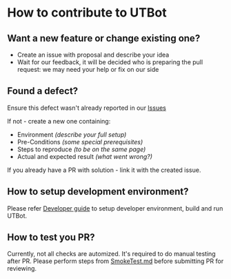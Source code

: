 # How to contribute to UTBot

## Want a new feature or change existing one?
* Create an issue with proposal and describe your idea 
* Wait for our feedback, it will be decided who is preparing the pull request: we may need your help or fix on our side

## Found a defect?
Ensure this defect wasn't already reported in our [Issues](https://github.com/UnitTestBot/UTBotCpp/issues)

If not - create a new one containing:
 * Environment *(describe your full setup)*
 * Pre-Conditions *(some special prerequisites)*
 * Steps to reproduce *(to be on the same page)*
 * Actual and expected result *(what went wrong?)*

If you already have a PR with solution - link it with the created issue. 

## How to setup development environment?

Please refer [Developer guide](DEVNOTE.md) to setup developer environment, build and run UTBot.

## How to test you PR? 

Currently, not all checks are automized. It's required to do manual testing after PR. 
Please perform steps from [SmokeTest.md](SmokeTest.md) before submitting PR for reviewing.
